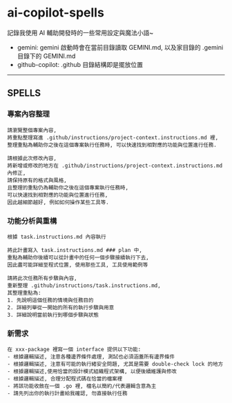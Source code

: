 # ai-copilot-spells

記錄我使用 AI 輔助開發時的一些常用設定與魔法小語~

- gemini: gemini 啟動時會在當前目錄讀取 GEMINI.md, 以及家目錄的 .gemini 目錄下的 GEMINI.md
- github-copilot: .github 目錄結構即是擺放位置

---

## SPELLS

### 專案內容整理

```
請瀏覽整個專案內容,
將重點整理寫進 .github/instructions/project-context.instructions.md 裡,
整理重點為輔助你之後在這個專案執行任務時, 可以快速找到相對應的功能與位置進行任務.
```

```
請根據此次修改內容,
將新增或修改的地方在 .github/instructions/project-context.instructions.md 內修正,
請保持原有的格式與風格,
且整理的重點仍為輔助你之後在這個專案執行任務時,
可以快速找到相對應的功能與位置進行任務,
因此越細節越好, 例如如何操作某些工具等.
```

### 功能分析與重構

```
根據 task.instructions.md 內容執行
```

```
將此計畫寫入 task.instructions.md ### plan 中,
重點為輔助你後續可以從計畫中的任何一個步驟接續執行下去,
因此盡可能詳細至程式位置, 使用那些工具, 工具使用範例等
```

```
請將此次任務所有步驟與內容,
重新整理 .github/instructions/task.instructions.md,
其整理重點為:
1. 先說明這個任務的情境與任務目的
2. 詳細列舉從一開始的所有的執行步驟與用意
3. 詳細說明當前執行到哪個步驟與狀態
```

### 新需求

```
在 xxx-package 裡寫一個 interface 提供以下功能:
- 根據邏輯描述, 注意各種邊界條件處理, 測試也必須涵蓋所有邊界條件
- 根據邏輯描述, 注意有可能的執行緒安全問題, 尤其是需要 double-check lock 的地方
- 根據邏輯描述,使用恰當的設計模式組織程式架構, 以便後續維護與修改
- 根據邏輯描述, 合理分配程式碼在恰當的檔案裡
- 將該功能收斂在一個 .go 裡, 檔名以簡約/代表邏輯含意為主
- 請先列出你的執行計畫給我確認, 勿直接執行任務
```
